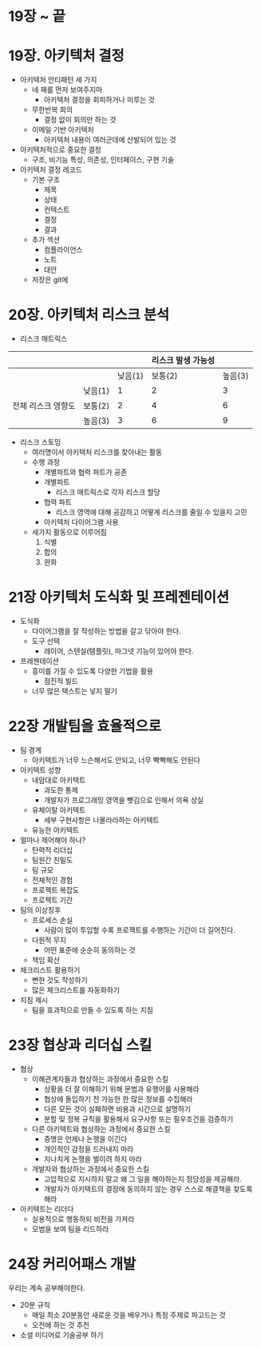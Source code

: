 # 19장 ~ 끝

# 19장. 아키텍처 결정

- 아키텍처 안티패턴 세 가지
  - 네 패를 먼저 보여주지마
    - 아키텍처 결정을 회피하거나 미루는 것
  - 무한반복 회의
    - 결정 없이 회의만 하는 것
  - 이메일 기반 아키텍처
    - 아키텍처 내용이 여러군데에 산발되어 있는 것
- 아키텍처적으로 중요한 결정
  - 구조, 비기능 특성, 의존성, 인터페이스, 구현 기술
- 아키텍처 결정 레코드
  - 기본 구조
    - 제목
    - 상태
    - 컨텍스트
    - 결정
    - 결과
  - 추가 섹션
    - 컴플라이언스
    - 노트
    - 대안
  - 저장은 git에

# 20장. 아키텍처 리스크 분석

- 리스크 매트릭스

|                    |         |         | 리스크 발생 가능성 |         |
| ------------------ | ------- | ------- | ------------------ | ------- |
|                    |         | 낮음(1) | 보통(2)            | 높음(3) |
|                    | 낮음(1) | 1       | 2                  | 3       |
| 전체 리스크 영향도 | 보통(2) | 2       | 4                  | 6       |
|                    | 높음(3) | 3       | 6                  | 9       |

- 리스크 스토밍
  - 여러명이서 아키텍처 리스크를 찾아내는 활동
  - 수행 과정
    - 개별파트와 협력 파트가 공존
    - 개별파트
      - 리스크 매트릭스로 각자 리스크 할당
    - 협력 파트
      - 리스크 영역에 대해 공감하고 어떻게 리스크를 줄일 수 있을지 고민
    - 아키텍처 다이어그램 사용
  - 세가지 활동으로 이루어짐
    1. 식별
    2. 합의
    3. 완화

# 21장 아키텍처 도식화 및 프레젠테이션

- 도식화
  - 다이어그램을 잘 작성하는 방법을 갈고 닦아야 한다.
  - 도구 선택
    - 레이어, 스텐실(템플릿), 마그넷 기능이 있어야 한다.
- 프레젠테이션
  - 흥미를 가질 수 있도록 다양한 기법을 활용
    - 점진적 빌드
  - 너무 많은 텍스트는 넣지 말기

# 22장 개발팀을 효율적으로

- 팀 경계
  - 아키텍트가 너무 느슨해서도 안되고, 너무 빡빡해도 안된다
- 아키텍트 성향
  - 내맘대로 아키텍트
    - 과도한 통제
    - 개발자가 프로그래밍 영역을 뺏김으로 인해서 의욕 상실
  - 유체이탈 아키텍트
    - 세부 구현사항은 나몰라라하는 아키텍트
  - 유능한 아키텍트
- 얼마나 제어해야 하나?
  - 탄력적 리더십
  - 팀원간 친밀도
  - 팀 규모
  - 전체적인 경험
  - 프로젝트 복잡도
  - 프로젝트 기간
- 팀의 이상징후
  - 프로세스 손실
    - 사람이 많이 투입할 수록 프로젝트를 수행하는 기간이 더 길어진다.
  - 다원적 무지
    - 어떤 표준에 순순히 동의하는 것
  - 책임 확산
- 체크리스트 활용하기
  - 뻔한 것도 작성하기
  - 많은 체크리스트를 자동화하기
- 지침 제시
  - 팀을 효과적으로 만들 수 있도록 하는 지침

# 23장 협상과 리더십 스킬

- 협상
  - 이해관계자들과 협상하는 과정에서 중요한 스킬
    - 상황을 더 잘 이해하기 위해 문법과 유행어를 사용해라
    - 협상에 돌입하기 전 가능한 한 많은 정보를 수집해라
    - 다른 모든 것이 실패하면 비용과 시간으로 설명하기
    - 분할 및 정복 규칙을 활용해서 요구사항 또는 필우조건을 검증하기
  - 다른 아키텍트와 협상하는 과정에서 중요한 스킬
    - 증명은 언제나 논쟁을 이긴다
    - 개인적인 감정을 드러내지 마라
    - 지나치게 논쟁을 벌이려 하지 마라
  - 개발자와 협상하는 과정에서 중요한 스킬
    - 고압적으로 지시하지 말고 왜 그 일을 해야하는지 정당성을 제공해라.
    - 개발자가 아키텍트의 결정에 동의하지 않는 경우 스스로 해결책을 찾도록 해라
- 아키텍트는 리더다
  - 실용적으로 행동하되 비전을 가져라
  - 모범을 보여 팀을 리드하라

# 24장 커리어패스 개발

우리는 계속 공부해야한다.

- 20분 규칙
  - 매일 최소 20분동안 새로운 것을 배우거나 특정 주제로 파고드는 것
  - 오전에 하는 것 추천
- 소셜 미디어로 기술공부 하기
